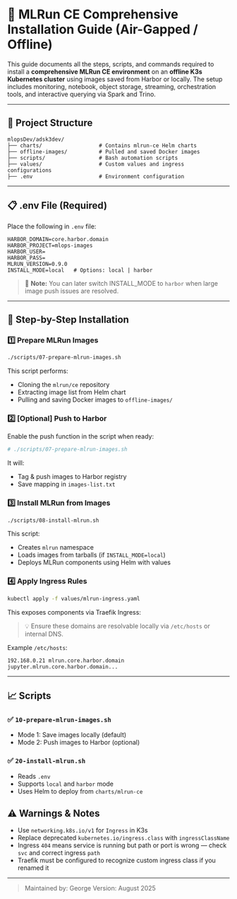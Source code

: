 # 🧠 MLRun CE Comprehensive Installation Guide (Air-Gapped / Offline)

This guide documents all the steps, scripts, and commands required to install a **comprehensive MLRun CE environment** on an **offline K3s Kubernetes cluster** using images saved from Harbor or locally. The setup includes monitoring, notebook, object storage, streaming, orchestration tools, and interactive querying via Spark and Trino.

---

## 📁 Project Structure

```
mlopsDev/adsk3dev/
├── charts/                  # Contains mlrun-ce Helm charts
├── offline-images/          # Pulled and saved Docker images
├── scripts/                 # Bash automation scripts
├── values/                  # Custom values and ingress configurations
├── .env                     # Environment configuration
```

---

## 📋 .env File (Required)

Place the following in `.env` file:

```env
HARBOR_DOMAIN=core.harbor.domain
HARBOR_PROJECT=mlops-images
HARBOR_USER=
HARBOR_PASS=
MLRUN_VERSION=0.9.0
INSTALL_MODE=local   # Options: local | harbor
```

> 📝 **Note:** You can later switch INSTALL_MODE to `harbor` when large image push issues are resolved.

---

## 🚀 Step-by-Step Installation

### 1️⃣ Prepare MLRun Images

```bash
./scripts/07-prepare-mlrun-images.sh
```

This script performs:

-   Cloning the `mlrun/ce` repository
-   Extracting image list from Helm chart
-   Pulling and saving Docker images to `offline-images/`

### 2️⃣ [Optional] Push to Harbor

Enable the push function in the script when ready:

```bash
# ./scripts/07-prepare-mlrun-images.sh
```

It will:

-   Tag & push images to Harbor registry
-   Save mapping in `images-list.txt`

### 3️⃣ Install MLRun from Images

```bash
./scripts/08-install-mlrun.sh
```

This script:

-   Creates `mlrun` namespace
-   Loads images from tarballs (if `INSTALL_MODE=local`)
-   Deploys MLRun components using Helm with values

### 4️⃣ Apply Ingress Rules

```bash
kubectl apply -f values/mlrun-ingress.yaml
```

This exposes components via Traefik Ingress:

> 💡 Ensure these domains are resolvable locally via `/etc/hosts` or internal DNS.

Example `/etc/hosts`:

```
192.168.0.21 mlrun.core.harbor.domain jupyter.mlrun.core.harbor.domain...
```

---

## 📈 Scripts

### ✅ `10-prepare-mlrun-images.sh`

-   Mode 1: Save images locally (default)
-   Mode 2: Push images to Harbor (optional)

### ✅ `20-install-mlrun.sh`

-   Reads `.env`
-   Supports `local` and `harbor` mode
-   Uses Helm to deploy from `charts/mlrun-ce`

## ⚠️ Warnings & Notes

-   Use `networking.k8s.io/v1` for `Ingress` in K3s
-   Replace deprecated `kubernetes.io/ingress.class` with `ingressClassName`
-   Ingress `404` means service is running but path or port is wrong — check `svc` and correct ingress `path`
-   Traefik must be configured to recognize custom ingress class if you renamed it

---

> Maintained by: George
> Version: August 2025
